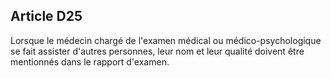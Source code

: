 Article D25
----
Lorsque le médecin chargé de l'examen médical ou médico-psychologique se fait
assister d'autres personnes, leur nom et leur qualité doivent être mentionnés
dans le rapport d'examen.
